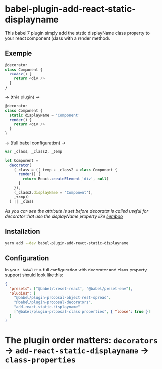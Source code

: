 # babel-plugin-add-react-static-displayname

This babel 7 plugin simply add the static displayName class property to your react component (class with a render method).

## Exemple

```js
@decorator
class Component {
  render() {
    return <div />
  }
}
```

-> (this plugin) ->

```js
@decorator
class Component {
  static displayName = 'Component'
  render() {
    return <div />
  }
}
```

-> (full babel configuration) ->

```js
var _class, _class2, _temp

let Component =
  decorator(
    (_class = ((_temp = _class2 = class Component {
      render() {
        return React.createElement('div', null)
      }
    }),
    (_class2.displayName = 'Component'),
    _temp))
  ) || _class
```

_As you can see the attribute is set before decorator is called useful for decorator that use the displayName property like [bemboo](https://github.com/paradoxxxzero/bemboo)_

## Installation

```bash
yarn add --dev babel-plugin-add-react-static-displayname
```

## Configuration

In your `.babelrc` a full configuration with decorator and class property support should look like this:

```json
{
  "presets": ["@babel/preset-react", "@babel/preset-env"],
  "plugins": [
    "@babel/plugin-proposal-object-rest-spread",
    "@babel/plugin-proposal-decorators",
    "add-react-static-displayname",
    ["@babel/plugin-proposal-class-properties", { "loose": true }]
  ]
}
```

# The plugin order matters: `decorators` -> `add-react-static-displayname` -> `class-properties`
